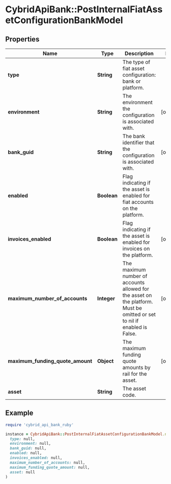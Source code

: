 # CybridApiBank::PostInternalFiatAssetConfigurationBankModel

## Properties

| Name | Type | Description | Notes |
| ---- | ---- | ----------- | ----- |
| **type** | **String** | The type of fiat asset configuration: bank or platform. |  |
| **environment** | **String** | The environment the configuration is associated with. | [optional] |
| **bank_guid** | **String** | The bank identifier that the configuration is associated with. | [optional] |
| **enabled** | **Boolean** | Flag indicating if the asset is enabled for fiat accounts on the platform. |  |
| **invoices_enabled** | **Boolean** | Flag indicating if the asset is enabled for invoices on the platform. | [optional] |
| **maximum_number_of_accounts** | **Integer** | The maximum number of accounts allowed for the asset on the platform. Must be omitted or set to nil if enabled is False. | [optional] |
| **maximum_funding_quote_amount** | **Object** | The maximum funding quote amounts by rail for the asset. | [optional] |
| **asset** | **String** | The asset code. |  |

## Example

```ruby
require 'cybrid_api_bank_ruby'

instance = CybridApiBank::PostInternalFiatAssetConfigurationBankModel.new(
  type: null,
  environment: null,
  bank_guid: null,
  enabled: null,
  invoices_enabled: null,
  maximum_number_of_accounts: null,
  maximum_funding_quote_amount: null,
  asset: null
)
```

